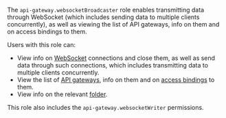 The `api-gateway.websocketBroadcaster` role enables transmitting data through WebSocket (which includes sending data to multiple clients concurrently), as well as viewing the list of API gateways, info on them and on access bindings to them.

Users with this role can:
* View info on [WebSocket](../../api-gateway/concepts/index.md#websocket) connections and close them, as well as send data through such connections, which includes transmitting data to multiple clients concurrently.
* View the list of [API gateways](../../api-gateway/concepts/index.md), info on them and on [access bindings](../../iam/concepts/access-control/index.md#access-bindings) to them.
* View info on the relevant [folder](../../resource-manager/concepts/resources-hierarchy.md#folder).

This role also includes the `api-gateway.websocketWriter` permissions.